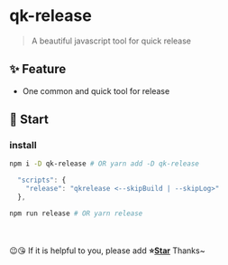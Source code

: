 # qk-release

> A beautiful javascript tool for quick release

## ✨ Feature

- One common and quick tool for release

## 🚀 Start

### install

```bash
npm i -D qk-release # OR yarn add -D qk-release
```

```js
  "scripts": {
    "release": "qkrelease <--skipBuild | --skipLog>"
  },
```

```bash
npm run release # OR yarn release
```

<br>
<br>
😉😘 If it is helpful to you, please add <b>⭐️<a href="">Star</a></b> Thanks~
